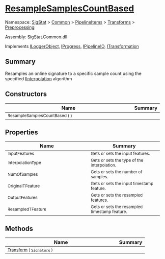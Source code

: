 # [ResampleSamplesCountBased](./ResampleSamplesCountBased.md)

Namespace: [SigStat]() > [Common](./../../../README.md) > [PipelineItems]() > [Transforms]() > [Preprocessing](./README.md)

Assembly: SigStat.Common.dll

Implements [ILoggerObject](./../../../ILoggerObject.md), [IProgress](./../../../Helpers/IProgress.md), [IPipelineIO](./../../../Pipeline/IPipelineIO.md), [ITransformation](./../../../ITransformation.md)

## Summary
Resamples an online signature to a specific sample count using the specified [IInterpolation](https://github.com/hargitomi97/sigstat/blob/master/docs/md/SigStat/Common/PipelineItems/Transforms/Preprocessing/IInterpolation.md) algorithm

## Constructors

| Name | Summary | 
| --- | --- | 
| <sub>ResampleSamplesCountBased (  )</sub><img style="cursor:not-allowed; width:200px;"/>| <sub></sub>| <br>


## Properties

| Name | Summary | 
| --- | --- | 
| <sub>InputFeatures</sub><img style="cursor:not-allowed; width:200px;"/>| <sub>Gets or sets the input features.</sub>| <br>
| <sub>InterpolationType</sub><img style="cursor:not-allowed; width:200px;"/>| <sub>Gets or sets the type of the interpolation. <seealso cref="T:SigStat.Common.PipelineItems.Transforms.Preprocessing.IInterpolation" /></sub>| <br>
| <sub>NumOfSamples</sub><img style="cursor:not-allowed; width:200px;"/>| <sub>Gets or sets the number of samples.</sub>| <br>
| <sub>OriginalTFeature</sub><img style="cursor:not-allowed; width:200px;"/>| <sub>Gets or sets the input timestamp feature.</sub>| <br>
| <sub>OutputFeatures</sub><img style="cursor:not-allowed; width:200px;"/>| <sub>Gets or sets the resampled  features.</sub>| <br>
| <sub>ResampledTFeature</sub><img style="cursor:not-allowed; width:200px;"/>| <sub>Gets or sets the resampled timestamp feature.</sub>| <br>


## Methods

| Name | Summary | 
| --- | --- | 
| <sub>[Transform](./Methods/ResampleSamplesCountBased-100663829.md) ( [`Signature`](./../../../Signature.md) )</sub><img style="cursor:not-allowed; width:200px;"/>| <sub></sub>| <br>


